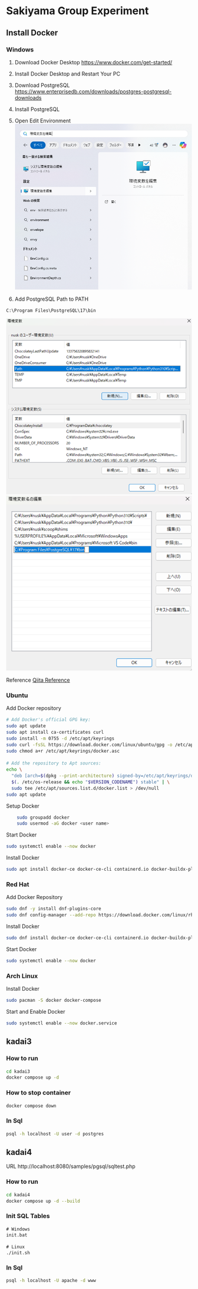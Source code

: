 # Sakiyama Group Experiment

## Install Docker

### Windows

1. Download Docker Desktop
https://www.docker.com/get-started/

2. Install Docker Desktop and Restart Your PC

3. Download PostgreSQL
https://www.enterprisedb.com/downloads/postgres-postgresql-downloads

4. Install PostgreSQL

5. Open Edit Environment
![](image/OpenEnvironmentEditor.png)

6. Add PostgreSQL Path to PATH
```
C:\Program Files\PostgreSQL\17\bin
```
![](image/EditPath.png)
![](image/SetEnvironment.png)


Reference
[Qiita Reference](https://qiita.com/zembutsu/items/a98f6f25ef47c04893b3)
[]()

### Ubuntu

Add Docker repository

```sh
# Add Docker's official GPG key:
sudo apt update
sudo apt install ca-certificates curl
sudo install -m 0755 -d /etc/apt/keyrings
sudo curl -fsSL https://download.docker.com/linux/ubuntu/gpg -o /etc/apt/keyrings/docker.asc
sudo chmod a+r /etc/apt/keyrings/docker.asc

# Add the repository to Apt sources:
echo \
  "deb [arch=$(dpkg --print-architecture) signed-by=/etc/apt/keyrings/docker.asc] https://download.docker.com/linux/ubuntu \
  $(. /etc/os-release && echo "$VERSION_CODENAME") stable" | \
  sudo tee /etc/apt/sources.list.d/docker.list > /dev/null
sudo apt update
```

Setup Docker
```sh
    sudo groupadd docker
    sudo usermod -aG docker <user name>
```
Start Docker
```sh
sudo systemctl enable --now docker
```

Install Docker
```sh
sudo apt install docker-ce docker-ce-cli containerd.io docker-buildx-plugin docker-compose-plugin
```

### Red Hat

Add Docker Repository

```sh
sudo dnf -y install dnf-plugins-core
sudo dnf config-manager --add-repo https://download.docker.com/linux/rhel/docker-ce.repo
```

Install Docker
```sh
sudo dnf install docker-ce docker-ce-cli containerd.io docker-buildx-plugin docker-compose-plugin
```

Start Docker
```sh
sudo systemctl enable --now docker
```

### Arch Linux

Install Docker

```sh
sudo pacman -S docker docker-compose
```

Start and Enable Docker
```sh
sudo systemctl enable --now docker.service
```

## kadai3

### How to run

```sh
cd kadai3
docker compose up -d
```

### How to stop container

```sh
docker compose down
```

### In Sql

```sh
psql -h localhost -U user -d postgres
```

## kadai4

URL
http://localhost:8080/samples/pgsql/sqltest.php

### How to run

```sh
cd kadai4
docker compose up -d --build
```

### Init SQL Tables

```
# Windows
init.bat

# Linux
./init.sh
```

### In Sql

```sh
psql -h localhost -U apache -d www
```